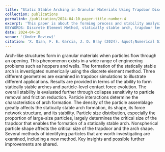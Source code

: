 ```yaml
---
title: "Static Stable Arching in Granular Materials Using Trapdoor Discrete Element Simulations"
collection: publications
permalink: /publication/2024-04-10-paper-title-number-4
excerpt: 'This paper is about the forming process and stability analysis of static stable arching in granular materials.
KEYWORDS: Discrete Element Method, statically stable arch, trapdoor test'
date: 2024-04-10
venue: '(Under Review)'
citation: 'X. Qian, F. E. Garcia, J. D. Bray (2024). &quot;Numerical Simulation of the Static Stable Arching in Cohesionless Granular Materials Using Trapdoor Test.&quot; <i>(Under Review)</i>. 1(1).'
---
```


Arch-like structures form in granular materials when particles flow through an opening. This phenomenon exists in a wide range of engineering problems such as hoppers and wells. The formation of the statically stable arch is investigated numerically using the discrete element method. Three different geometries are examined in trapdoor simulations to illustrate different applications. Results are provided in terms of the ability to form statically stable arches and particle-level contact force evolution. The overall stability is evaluated further through collapse sensitivity to particle removal and friction reduction. Particle interactions determine the characteristics of arch formation. The density of the particle assemblage greatly affects the statically stable arch formation, its shape, its force network structure, and its stability. Particle size distribution, especially the proportion of large-size particles, largely determines the critical size of the trapdoor that enables the formation of a statically stable arch. Nonspherical particle shape affects the critical size of the trapdoor and the arch shape. Several methods of identifying particles that are worth investigating are examined, including a new method. Key insights and possible further improvements are shared.
